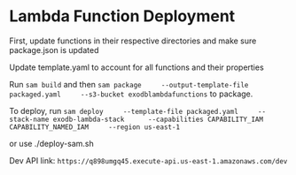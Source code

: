 # Lambda Function Deployment

First, update functions in their respective directories and make sure package.json is updated

Update template.yaml to account for all functions and their properties

Run `sam build` and then  `sam package     --output-template-file packaged.yaml     --s3-bucket exodblambdafunctions` to package.

To deploy, run `sam deploy     --template-file packaged.yaml     --stack-name exodb-lambda-stack      --capabilities CAPABILITY_IAM CAPABILITY_NAMED_IAM     --region us-east-1`

or use ./deploy-sam.sh

Dev API link: `https://q898umgq45.execute-api.us-east-1.amazonaws.com/dev`
